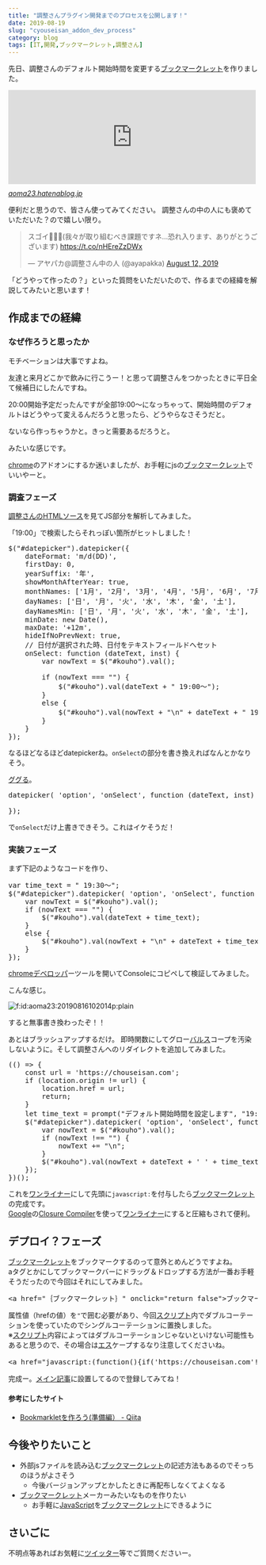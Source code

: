```yaml
---
title: "調整さんプラグイン開発までのプロセスを公開します！"
date: 2019-08-19
slug: "cyouseisan_addon_dev_process"
category: blog
tags: [IT,開発,ブックマークレット,調整さん]
---
```

<p>先日、調整さんのデフォルト開始時間を変更する<a class="keyword" href="http://d.hatena.ne.jp/keyword/%A5%D6%A5%C3%A5%AF%A5%DE%A1%BC%A5%AF%A5%EC%A5%C3%A5%C8">ブックマークレット</a>を作りました。</p>

<p><iframe src="https://hatenablog-parts.com/embed?url=https%3A%2F%2Faoma23.hatenablog.jp%2Fentry%2Fcyouseisan_js" title="調整さんのデフォルト開始時間を変更するブックマークレットを作ったよ！ - aoma blog" class="embed-card embed-blogcard" scrolling="no" frameborder="0" style="display: block; width: 100%; height: 190px; max-width: 500px; margin: 10px 0px;"></iframe><cite class="hatena-citation"><a href="https://aoma23.hatenablog.jp/entry/cyouseisan_js">aoma23.hatenablog.jp</a></cite></p>

<p>便利だと思うので、皆さん使ってみてください。
調整さんの中の人にも褒めていただいた？ので嬉しい限り。</p>

<p><blockquote class="twitter-tweet" data-lang="HASH(0x5573134c7b20)"><p lang="ja" dir="ltr">スゴイ👏👏👏(我々が取り組むべき課題ですネ…恐れ入ります、ありがとうございます) <a href="https://t.co/nHEreZzDWx">https://t.co/nHEreZzDWx</a></p>&mdash; アヤパカ@調整さん中の人 (@ayapakka) <a href="https://twitter.com/ayapakka/status/1160922928046698497?ref_src=twsrc%5Etfw">August 12, 2019</a></blockquote><script async src="https://platform.twitter.com/widgets.js" charset="utf-8"></script></p>

<p>「どうやって作ったの？」といった質問をいただいたので、作るまでの経緯を解説してみたいと思います！</p>

<h2>作成までの経緯</h2>

<h3>なぜ作ろうと思ったか</h3>

<p>モチベーションは大事ですよね。</p>

<p>友達と来月どこかで飲みに行こうー！と思って調整さんをつかったときに平日全て候補日にしたんですね。</p>

<p>20:00開始予定だったんですが全部19:00～になっちゃって、開始時間のデフォルトはどうやって変えるんだろうと思ったら、どうやらなさそうだと。</p>

<p>ないなら作っちゃうかと。きっと需要あるだろうと。</p>

<p>みたいな感じです。</p>

<p><a class="keyword" href="http://d.hatena.ne.jp/keyword/chrome">chrome</a>のアドオンにするか迷いましたが、お手軽にjsの<a class="keyword" href="http://d.hatena.ne.jp/keyword/%A5%D6%A5%C3%A5%AF%A5%DE%A1%BC%A5%AF%A5%EC%A5%C3%A5%C8">ブックマークレット</a>でいいやーと。</p>

<h3>調査フェーズ</h3>

<p><a href="view-source:https://chouseisan.com/">調整さんのHTMLソース</a>を見てJS部分を解析してみました。</p>

<p>「19:00」で検索したらそれっぽい箇所がヒットしました！</p>

<pre class="code" data-lang="" data-unlink>$(&#34;#datepicker&#34;).datepicker({
    dateFormat: &#39;m/d(DD)&#39;,
    firstDay: 0,
    yearSuffix: &#39;年&#39;,
    showMonthAfterYear: true,
    monthNames: [&#39;1月&#39;, &#39;2月&#39;, &#39;3月&#39;, &#39;4月&#39;, &#39;5月&#39;, &#39;6月&#39;, &#39;7月&#39;, &#39;8月&#39;, &#39;9月&#39;, &#39;10月&#39;, &#39;11月&#39;, &#39;12月&#39;],
    dayNames: [&#39;日&#39;, &#39;月&#39;, &#39;火&#39;, &#39;水&#39;, &#39;木&#39;, &#39;金&#39;, &#39;土&#39;],
    dayNamesMin: [&#39;日&#39;, &#39;月&#39;, &#39;火&#39;, &#39;水&#39;, &#39;木&#39;, &#39;金&#39;, &#39;土&#39;],
    minDate: new Date(),
    maxDate: &#39;+12m&#39;,
    hideIfNoPrevNext: true,
    // 日付が選択された時、日付をテキストフィールドへセット
    onSelect: function (dateText, inst) {
        var nowText = $(&#34;#kouho&#34;).val();

        if (nowText === &#34;&#34;) {
            $(&#34;#kouho&#34;).val(dateText + &#34; 19:00〜&#34;);
        }
        else {
            $(&#34;#kouho&#34;).val(nowText + &#34;\n&#34; + dateText + &#34; 19:00〜&#34;);
        }
    }
});</pre>


<p>なるほどなるほどdatepickerね。<code>onSelect</code>の部分を書き換えればなんとかなりそう。</p>

<p><a class="keyword" href="http://d.hatena.ne.jp/keyword/%A5%B0%A5%B0%A4%EB">ググる</a>。</p>

<pre class="code" data-lang="" data-unlink>datepicker( &#39;option&#39;, &#39;onSelect&#39;, function (dateText, inst) {

});</pre>


<p>で<code>onSelect</code>だけ上書きできそう。これはイケそうだ！</p>

<h3>実装フェーズ</h3>

<p>まず下記のようなコードを作り、</p>

<pre class="code" data-lang="" data-unlink>var time_text = &#34; 19:30〜&#34;;
$(&#34;#datepicker&#34;).datepicker( &#39;option&#39;, &#39;onSelect&#39;, function (dateText, inst) {
    var nowText = $(&#34;#kouho&#34;).val();
    if (nowText === &#34;&#34;) {
        $(&#34;#kouho&#34;).val(dateText + time_text);
    }
    else {
        $(&#34;#kouho&#34;).val(nowText + &#34;\n&#34; + dateText + time_text);
    }
});</pre>


<p><a class="keyword" href="http://d.hatena.ne.jp/keyword/chrome">chrome</a><a class="keyword" href="http://d.hatena.ne.jp/keyword/%A5%C7%A5%D9%A5%ED%A5%C3%A5%D1">デベロッパ</a>ーツールを開いてConsoleにコピペして検証してみました。</p>

<p>こんな感じ。</p>

<p><span itemscope itemtype="http://schema.org/Photograph"><img src="https://cdn-ak.f.st-hatena.com/images/fotolife/a/aoma23/20190816/20190816102014.png" alt="f:id:aoma23:20190816102014p:plain" title="f:id:aoma23:20190816102014p:plain" class="hatena-fotolife" itemprop="image"></span></p>

<p>すると無事書き換わったぞ！！</p>

<p>あとはブラッシュアップするだけ。
即時関数にしてグロー<a class="keyword" href="http://d.hatena.ne.jp/keyword/%A5%D0%A5%EB%A5%B9">バルス</a>コープを汚染しないように。そして調整さんへのリダイレクトを追加してみました。</p>

<pre class="code" data-lang="" data-unlink>(() =&gt; {
    const url = &#39;https://chouseisan.com&#39;;
    if (location.origin != url) {
        location.href = url;
        return;
    }
    let time_text = prompt(&#34;デフォルト開始時間を設定します&#34;, &#34;19:30～&#34;);
    $(&#34;#datepicker&#34;).datepicker( &#39;option&#39;, &#39;onSelect&#39;, function (dateText, inst) {
        var nowText = $(&#34;#kouho&#34;).val();
        if (nowText !== &#34;&#34;) {
            nowText += &#34;\n&#34;;
        }
        $(&#34;#kouho&#34;).val(nowText + dateText + &#39; &#39; + time_text);
    });
})();</pre>


<p>これを<a class="keyword" href="http://d.hatena.ne.jp/keyword/%A5%EF%A5%F3%A5%E9%A5%A4%A5%CA%A1%BC">ワンライナー</a>にして先頭に<code>javascript:</code>を付与したら<a class="keyword" href="http://d.hatena.ne.jp/keyword/%A5%D6%A5%C3%A5%AF%A5%DE%A1%BC%A5%AF%A5%EC%A5%C3%A5%C8">ブックマークレット</a>の完成です。<br/>
<a class="keyword" href="http://d.hatena.ne.jp/keyword/Google">Google</a>の<a href="https://closure-compiler.appspot.com/home">Closure Compiler</a>を使って<a class="keyword" href="http://d.hatena.ne.jp/keyword/%A5%EF%A5%F3%A5%E9%A5%A4%A5%CA%A1%BC">ワンライナー</a>にすると圧縮もされて便利。</p>

<h2>デプロイ？フェーズ</h2>

<p><a class="keyword" href="http://d.hatena.ne.jp/keyword/%A5%D6%A5%C3%A5%AF%A5%DE%A1%BC%A5%AF%A5%EC%A5%C3%A5%C8">ブックマークレット</a>をブックマークするのって意外とめんどうですよね。<br/>
aタグとかにしてブックマークバーにドラッグ＆ドロップする方法が一番お手軽そうだったので今回はそれにしてみました。</p>

<pre class="code" data-lang="" data-unlink>&lt;a href=&#34;｛ブックマークレット｝&#34; onclick=&#34;return false&#34;&gt;ブックマーク名&lt;/a&gt;</pre>


<p>属性値（hrefの値）を<code>"</code>で囲む必要があり、今回<a class="keyword" href="http://d.hatena.ne.jp/keyword/%A5%B9%A5%AF%A5%EA%A5%D7%A5%C8">スクリプト</a>内でダブルコーテーションを使っていたのでシングルコーテーションに置換しました。<br/>
※<a class="keyword" href="http://d.hatena.ne.jp/keyword/%A5%B9%A5%AF%A5%EA%A5%D7%A5%C8">スクリプト</a>内容によってはダブルコーテーションじゃないといけない可能性もあると思うので、その場合は<a class="keyword" href="http://d.hatena.ne.jp/keyword/%A5%A8%A5%B9">エス</a>ケープするなり注意してくださいね。</p>

<pre class="code" data-lang="" data-unlink>&lt;a href=&#34;javascript:(function(){if(&#39;https://chouseisan.com&#39;!=location.origin)location.href=&#39;https://chouseisan.com&#39;;else{var b=prompt(&#39;\u30c7\u30d5\u30a9\u30eb\u30c8\u958b\u59cb\u6642\u9593\u3092\u8a2d\u5b9a\u3057\u307e\u3059&#39;,&#39;19:30\uff5e&#39;);$(&#39;#datepicker&#39;).datepicker(&#39;option&#39;,&#39;onSelect&#39;,function(c,d){var a=$(&#39;#kouho&#39;).val();&#39;&#39;!==a&amp;&amp;(a+=&#39;\n&#39;);$(&#39;#kouho&#39;).val(a+c+&#39; &#39;+b)})}})();&#34; onclick=&#34;return false&#34;&gt;調整さんの開始時間変更&lt;/a&gt;</pre>


<p>完成ー。<a href="https://aoma23.hatenablog.jp/entry/cyouseisan_js">メイン記事</a>に設置してるので登録してみてね！</p>

<h4>参考にしたサイト</h4>

<ul>
<li><a href="https://qiita.com/kanaxx/items/63debe502aacd73c3cb8">Bookmarklet&#x3092;&#x4F5C;&#x308D;&#x3046;(&#x6E96;&#x5099;&#x7DE8;&#xFF09; - Qiita</a></li>
</ul>


<h2>今後やりたいこと</h2>

<ul>
<li>外部jsファイルを読み込む<a class="keyword" href="http://d.hatena.ne.jp/keyword/%A5%D6%A5%C3%A5%AF%A5%DE%A1%BC%A5%AF%A5%EC%A5%C3%A5%C8">ブックマークレット</a>の記述方法もあるのでそっちのほうがよさそう

<ul>
<li>今後バージョンアップとかしたときに再配布しなくてよくなる</li>
</ul>
</li>
<li><a class="keyword" href="http://d.hatena.ne.jp/keyword/%A5%D6%A5%C3%A5%AF%A5%DE%A1%BC%A5%AF%A5%EC%A5%C3%A5%C8">ブックマークレット</a>メーカーみたいなものを作りたい

<ul>
<li>お手軽に<a class="keyword" href="http://d.hatena.ne.jp/keyword/JavaScript">JavaScript</a>を<a class="keyword" href="http://d.hatena.ne.jp/keyword/%A5%D6%A5%C3%A5%AF%A5%DE%A1%BC%A5%AF%A5%EC%A5%C3%A5%C8">ブックマークレット</a>にできるように</li>
</ul>
</li>
</ul>


<h2>さいごに</h2>

<p>不明点等あればお気軽に<a href="https://twitter.com/aoma23">ツイッター</a>等でご質問くださいー。</p>

